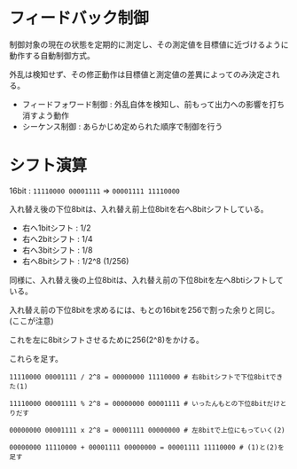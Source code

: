 # フィードバック制御

制御対象の現在の状態を定期的に測定し、その測定値を目標値に近づけるように動作する自動制御方式。

外乱は検知せず、その修正動作は目標値と測定値の差異によってのみ決定される。

- フィードフォワード制御 : 外乱自体を検知し、前もって出力への影響を打ち消すよう動作
- シーケンス制御 : あらかじめ定められた順序で制御を行う

# シフト演算

16bit : `11110000 00001111` => `00001111 11110000`

入れ替え後の下位8bitは、入れ替え前上位8bitを右へ8bitシフトしている。

- 右へ1bitシフト : 1/2
- 右へ2bitシフト : 1/4
- 右へ3bitシフト : 1/8
- 右へ8bitシフト : 1/2^8 (1/256)

同様に、入れ替え後の上位8bitは、入れ替え前の下位8bitを左へ8btiシフトしている。

入れ替え前の下位8bitを求めるには、もとの16bitを256で割った余りと同じ。(ここが注意)

これを左に8bitシフトさせるために256(2^8)をかける。

これらを足す。

```
11110000 00001111 / 2^8 = 00000000 11110000 # 右8bitシフトで下位8bitできた(1)

11110000 00001111 % 2^8 = 00000000 00001111 # いったんもとの下位8bitだけとりだす

00000000 00001111 x 2^8 = 00001111 00000000 # 左8bitで上位にもっていく(2)

00000000 11110000 + 00001111 00000000 = 00001111 11110000 # (1)と(2)を足す
```

